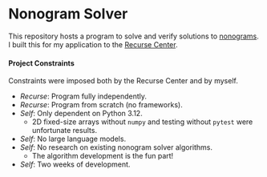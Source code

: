 # Nonogram Solver

This repository hosts a program to solve and verify solutions to [nonograms](https://en.wikipedia.org/wiki/Nonogram).
I built this for my application to the [Recurse Center](https://www.recurse.com/).

#### Project Constraints

Constraints were imposed both by the Recurse Center and by myself.

- *Recurse*: Program fully independently.
- *Recurse*: Program from scratch (no frameworks).
- *Self*: Only dependent on Python 3.12.
  - 2D fixed-size arrays without `numpy` and testing without `pytest` were unfortunate results.
- *Self*: No large language models.
- *Self*: No research on existing nonogram solver algorithms.
  - The algorithm development is the fun part!
- *Self*: Two weeks of development.

[//]: # (TODO: Instructions on how to use.)
